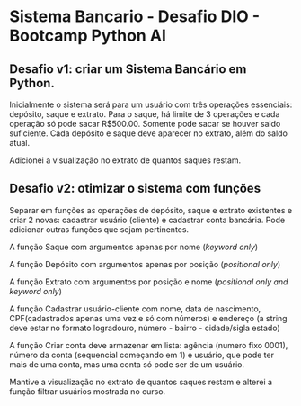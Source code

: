 # Sistema Bancario - Desafio DIO - Bootcamp Python AI

## Desafio v1: criar um Sistema Bancário em Python. 

Inicialmente o sistema será para um usuário com três operações essenciais: depósito, saque e extrato. Para o saque, há limite de 3 operações e cada operação só pode sacar R$500.00. Somente pode sacar se houver saldo suficiente. Cada depósito e saque deve aparecer no extrato, além do saldo atual.

Adicionei a visualização no extrato de quantos saques restam.

## Desafio v2: otimizar o sistema com funções

Separar em funções as operações de depósito, saque e extrato existentes e criar 2 novas: cadastrar usuário (cliente) e cadastrar conta bancária. Pode adicionar outras funções que sejam pertinentes.

A função Saque com argumentos apenas por nome (*keyword only*)

A função Depósito com argumentos apenas por posição (*positional only*)

A função Extrato com argumentos por posição e nome (*positional only and keyword only*) 

A função Cadastrar usuário-cliente com nome, data de nascimento, CPF(cadastrados apenas uma vez e só com números) e endereço (a string deve estar no formato logradouro, número - bairro - cidade/sigla estado)

A função Criar conta deve armazenar em lista: agência (numero fixo 0001), número da conta (sequencial começando em 1) e usuário, que pode ter mais de uma conta, mas uma conta só pode ser de um usuário.

Mantive a visualização no extrato de quantos saques restam e alterei a função filtrar usuários mostrada no curso.
